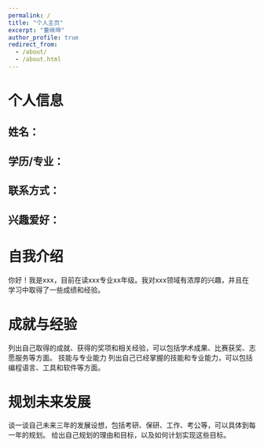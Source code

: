 ```yaml
---
permalink: /
title: "个人主页"
excerpt: "董继坤"
author_profile: true
redirect_from: 
  - /about/
  - /about.html
---
```


个人信息
========
姓名：
-
学历/专业：
----
联系方式：
--
兴趣爱好：
--

自我介绍
=======
你好！我是xxx，目前在读xxx专业xx年级。我对xxx领域有浓厚的兴趣，并且在学习中取得了一些成绩和经验。

成就与经验
=========
列出自己取得的成就、获得的奖项和相关经验，可以包括学术成果、比赛获奖、志愿服务等方面。
技能与专业能力
列出自己已经掌握的技能和专业能力，可以包括编程语言、工具和软件等方面。

规划未来发展
========
谈一谈自己未来三年的发展设想，包括考研、保研、工作、考公等，可以具体到每一年的规划。
给出自己规划的理由和目标，以及如何计划实现这些目标。
